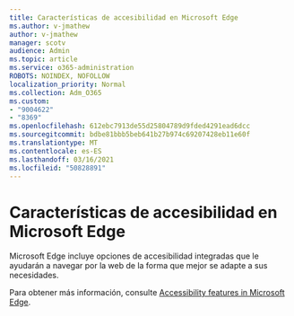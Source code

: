 ```yaml
---
title: Características de accesibilidad en Microsoft Edge
ms.author: v-jmathew
author: v-jmathew
manager: scotv
audience: Admin
ms.topic: article
ms.service: o365-administration
ROBOTS: NOINDEX, NOFOLLOW
localization_priority: Normal
ms.collection: Adm_O365
ms.custom:
- "9004622"
- "8369"
ms.openlocfilehash: 612ebc7913de55d25804789d9fded4291ead6dcc
ms.sourcegitcommit: bdbe81bbb5beb641b27b974c69207428eb11e60f
ms.translationtype: MT
ms.contentlocale: es-ES
ms.lasthandoff: 03/16/2021
ms.locfileid: "50828891"
---
```

# <a name="accessibility-features-in-microsoft-edge"></a>Características de accesibilidad en Microsoft Edge

Microsoft Edge incluye opciones de accesibilidad integradas que le ayudarán a navegar por la web de la forma que mejor se adapte a sus necesidades.

Para obtener más información, consulte [Accessibility features in Microsoft Edge](https://go.microsoft.com/fwlink/?linkid=2153648).
